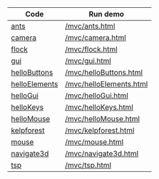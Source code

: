 Code    | Run demo
------- | ------
[ants](https://github.com/backspaces/agentscript/tree/master/mvc/ants.html#L1) | [/mvc/ants.html](/mvc/ants.html)
[camera](https://github.com/backspaces/agentscript/tree/master/mvc/camera.html#L1) | [/mvc/camera.html](/mvc/camera.html)
[flock](https://github.com/backspaces/agentscript/tree/master/mvc/flock.html#L1) | [/mvc/flock.html](/mvc/flock.html)
[gui](https://github.com/backspaces/agentscript/tree/master/mvc/gui.html#L1) | [/mvc/gui.html](/mvc/gui.html)
[helloButtons](https://github.com/backspaces/agentscript/tree/master/mvc/helloButtons.html#L1) | [/mvc/helloButtons.html](/mvc/helloButtons.html)
[helloElements](https://github.com/backspaces/agentscript/tree/master/mvc/helloElements.html#L1) | [/mvc/helloElements.html](/mvc/helloElements.html)
[helloGui](https://github.com/backspaces/agentscript/tree/master/mvc/helloGui.html#L1) | [/mvc/helloGui.html](/mvc/helloGui.html)
[helloKeys](https://github.com/backspaces/agentscript/tree/master/mvc/helloKeys.html#L1) | [/mvc/helloKeys.html](/mvc/helloKeys.html)
[helloMouse](https://github.com/backspaces/agentscript/tree/master/mvc/helloMouse.html#L1) | [/mvc/helloMouse.html](/mvc/helloMouse.html)
[kelpforest](https://github.com/backspaces/agentscript/tree/master/mvc/kelpforest.html#L1) | [/mvc/kelpforest.html](/mvc/kelpforest.html)
[mouse](https://github.com/backspaces/agentscript/tree/master/mvc/mouse.html#L1) | [/mvc/mouse.html](/mvc/mouse.html)
[navigate3d](https://github.com/backspaces/agentscript/tree/master/mvc/navigate3d.html#L1) | [/mvc/navigate3d.html](/mvc/navigate3d.html)
[tsp](https://github.com/backspaces/agentscript/tree/master/mvc/tsp.html#L1) | [/mvc/tsp.html](/mvc/tsp.html)
